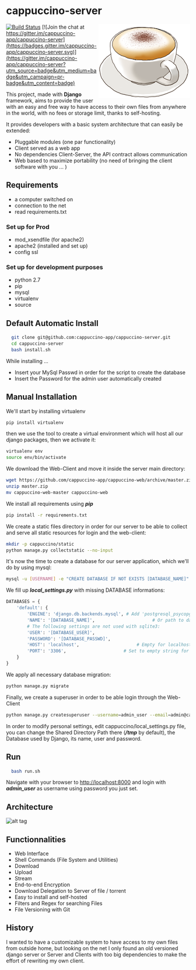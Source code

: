 # cappuccino-server

<img src="cappuccino.png" width="250" align="right">

[![Build Status](https://travis-ci.org/cappuccino-app/cappuccino-server.svg?branch=master)](https://travis-ci.org/cappuccino-app/cappuccino-server)
[![Join the chat at https://gitter.im/cappuccino-app/cappuccino-server](https://badges.gitter.im/cappuccino-app/cappuccino-server.svg)](https://gitter.im/cappuccino-app/cappuccino-server?utm_source=badge&utm_medium=badge&utm_campaign=pr-badge&utm_content=badge)

This project, made with **Django** framework, aims to provide the user with an easy and free way to have access to their own files from anywhere in the world, with no fees or storage limit, thanks to self-hosting.

It provides developers with a basic system architecture that can easily be extended:

- Pluggable modules (one par functionality)
- Client served as a web app
- No dependencies Client-Server, the API contract allows communication
- Web based to maximize portability (no need of bringing the client software with you ... )

## Requirements

- a computer switched on
- connection to the net
- read requirements.txt

### Set up for Prod

- mod_xsendfile (for apache2)
- apache2 (installed and set up)
- config ssl

### Set up for development purposes

- python 2.7
- pip
- mysql
- virtualenv
- source

## Default Automatic Install

```bash
  git clone git@github.com:cappuccino-app/cappuccino-server.git
  cd cappuccino-server
  bash install.sh
```

While installing ...

- Insert your MySql Passwd in order for the script to create the database
- Insert the Password for the admin user automatically created

## Manual Installation

We'll start by installing virtualenv

```bash
pip install virtualenv
```

then we use the tool to create a virtual environment which will host all our django packages, then we activate it:

```bash
virtualenv env
source env/bin/activate
```

We download the Web-Client and move it inside the server main directory:

```bash
wget https://github.com/cappuccino-app/cappuccino-web/archive/master.zip
unzip master.zip
mv cappuccino-web-master cappuccino-web
```

We install all requirements using **_pip_**

```bash
pip install -r requirements.txt
```

We create a static files directory in order for our server to be able to collect and serve all static resources for login and the web-client:

```bash
mkdir -p cappuccino/static
python manage.py collectstatic --no-input
```

It's now the time to create a database for our server application, which we'll do by using mysql:

```bash
mysql -u [USERNAME] -e "CREATE DATABASE IF NOT EXISTS [DATABASE_NAME]"
```

We fill up **_local_settings.py_** with missing DATABASE informations:

```python
DATABASES = {
    'default': {
        'ENGINE': 'django.db.backends.mysql', # Add 'postgresql_psycopg2', 'mysql', 'sqlite3' or 'oracle'.
        'NAME': '[DATABASE_NAME]',                      # Or path to database file if using sqlite3.
        # The following settings are not used with sqlite3:
        'USER': '[DATABASE_USER]',
        'PASSWORD': '[DATABASE_PASSWD]',
        'HOST': 'localhost',                      # Empty for localhost through domain sockets or '127.0.0.1' for localhost through TCP.
        'PORT': '3306',                      # Set to empty string for default.
    }
}
```

We apply all necessary database migration:

```bash
python manage.py migrate
```

Finally, we create a superuser in order to be able login through the Web-Client

```bash
python manage.py createsuperuser --username=admin_user --email=admin@cappuccino.com
```

In order to modify personal settings, edit cappuccino/local_settings.py file, you can change the Shared Directory Path there (**_/tmp_** by default), the Database used by Django, its name, user and password.

## Run

```bash
  bash run.sh
```

Navigate with your browser to <http://localhost:8000> and login with **_admin_user_** as username using password you just set.

## Architecture

![alt tag](https://i.imgsafe.org/732f8bf199.jpg)

## Functionnalities

- Web Interface
- Shell Commands (File System and Utilities)
- Download
- Upload
- Stream
- End-to-end Encryption
- Download Delegation to Server of file / torrent
- Easy to install and self-hosted
- Filters and Regex for searching Files
- File Versioning with Git

## History

I wanted to have a customizable system to have access to my own files from outside home, but looking on the net I only found an old versioned django server or Server and Clients with too big dependencies to make the effort of rewriting my own client.

